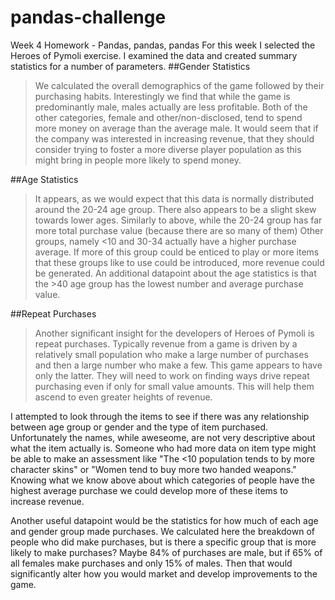 # pandas-challenge
Week 4 Homework - Pandas, pandas, pandas
For this week I selected the Heroes of Pymoli exercise.
I examined the data and created summary statistics for a number of parameters.
##Gender Statistics
>We calculated the overall demographics of the game followed by their purchasing habits.
>Interestingly we find that while the game is predominantly male, males actually are less profitable.
>Both of the other categories, female and other/non-disclosed, tend to spend more money on average than the average male.
>It would seem that if the company was interested in increasing revenue, that they
>should consider trying to foster a more diverse player population as this might bring in people more likely to spend money.


##Age Statistics
>It appears, as we would expect that this data is normally distributed around the 20-24 age group.
>There also appears to be a slight skew towards lower ages.
>Similarly to above, while the 20-24 group has far more total purchase value (because there are so many of them)
>Other groups, namely <10 and 30-34 actually have a higher purchase average. If more of this group could be enticed to play
>or more items that these groups like to use could be introduced, more revenue could be generated.
>An additional datapoint about the age statistics is that the >40 age group has the lowest number and average
>purchase value.

##Repeat Purchases
>Another significant insight for the developers of Heroes of Pymoli is repeat purchases.
>Typically revenue from a game is driven by a relatively small population who make a large
>number of purchases and then a large number who make a few. This game appears to have only
>the latter. They will need to work on finding ways drive repeat purchasing even if only for
>small value amounts. This will help them ascend to even greater heights of revenue.


I attempted to look through the items to see if there was any relationship between
age group or gender and the type of item purchased. Unfortunately the names, while aweseome, are not very
descriptive about what the item actually is.
Someone who had more data on item type might be able to make an assessment like "The <10 population tends to by more character skins"
or "Women tend to buy more two handed weapons." Knowing what we know above about which categories of people have the
highest average purchase we could develop more of these items to increase revenue.

Another useful datapoint would be the statistics for how much of each age and gender group made purchases.
We calculated here the breakdown of people who did make purchases, but is there a specific group that is more likely to make purchases?
Maybe 84% of purchases are male, but if 65% of all females make purchases and only 15% of males. Then that would significantly
alter how you would market and develop improvements to the game.